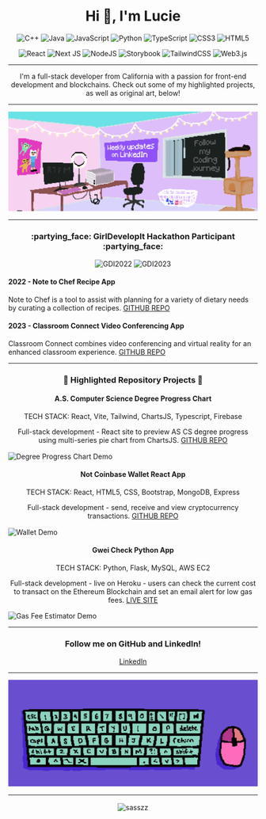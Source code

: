 <h1 align="center">Hi 👋, I'm Lucie</h1>

<div align="center">
  
![C++](https://img.shields.io/badge/c++-%2300599C.svg?style=for-the-badge&logo=c%2B%2B&logoColor=white)
![Java](https://img.shields.io/badge/java-%23ED8B00.svg?style=for-the-badge&logo=openjdk&logoColor=white)
![JavaScript](https://img.shields.io/badge/javascript-%23323330.svg?style=for-the-badge&logo=javascript&logoColor=%23F7DF1E)
![Python](https://img.shields.io/badge/python-3670A0?style=for-the-badge&logo=python&logoColor=ffdd54)
![TypeScript](https://img.shields.io/badge/typescript-%23007ACC.svg?style=for-the-badge&logo=typescript&logoColor=white)
![CSS3](https://img.shields.io/badge/css3-%231572B6.svg?style=for-the-badge&logo=css3&logoColor=white)
![HTML5](https://img.shields.io/badge/html5-%23E34F26.svg?style=for-the-badge&logo=html5&logoColor=white)

![React](https://img.shields.io/badge/react-%2320232a.svg?style=for-the-badge&logo=react&logoColor=%2361DAFB)
![Next JS](https://img.shields.io/badge/Next-black?style=for-the-badge&logo=next.js&logoColor=white)
![NodeJS](https://img.shields.io/badge/node.js-6DA55F?style=for-the-badge&logo=node.js&logoColor=white)
![Storybook](https://img.shields.io/badge/-Storybook-FF4785?style=for-the-badge&logo=storybook&logoColor=white)
![TailwindCSS](https://img.shields.io/badge/tailwindcss-%2338B2AC.svg?style=for-the-badge&logo=tailwind-css&logoColor=white)
![Web3.js](https://img.shields.io/badge/web3.js-F16822?style=for-the-badge&logo=web3.js&logoColor=white)

</div>

<hr>

<p align="center"> I'm a full-stack developer from California with a passion for front-end development and blockchains. Check out some of my highlighted projects, as well as original art, below! </p>
<hr>

<img src="pixel-art-room-gif.gif" alt="Pixel Art Room">  

<hr>

<h3 align="center">:partying_face: GirlDevelopIt Hackathon Participant :partying_face:</h3>
<div align="center">
  <img src="https://github.com/sasszz/sasszz/assets/95937955/286ec957-e8c8-4088-91f8-46af0454519e" width="100" height="100" alt="GDI2022">
  <img src="https://github.com/sasszz/sasszz/assets/95937955/87cf1fc4-d673-4f8c-be9c-a08e50a9aabf" width="100" height="100" alt="GDI2023">
</div>

<h4>2022 - Note to Chef Recipe App</h4>
<p>Note to Chef is a tool to assist with planning for a variety of dietary needs by curating a collection of recipes.
<a href="https://github.com/tinalr/recipebox-gdihackathon2022" target="_blank" rel="noopener noreferrer">GITHUB REPO</a>

<h4>2023 - Classroom Connect Video Conferencing App</h4>
<p>Classroom Connect combines video conferencing and virtual reality for an enhanced classroom experience.
<a href="https://github.com/sasszz/classroom-connect-mern" target="_blank" rel="noopener noreferrer">GITHUB REPO</a>

<hr>

<h3 align="center">🌱 Highlighted Repository Projects 🌱</h3>

<h4 align="center">A.S. Computer Science Degree Progress Chart </h4> 
  <p align="center">TECH STACK: React, Vite, Tailwind, ChartsJS, Typescript, Firebase </p>
  <p align="center">Full-stack development - React site to preview AS CS degree progress using multi-series pie chart from ChartsJS. 
  <a href="https://github.com/sasszz/degree-progress" target="_blank" rel="noopener noreferrer">GITHUB REPO</a></p>
  <img align="center" src="dpc-demo.gif" alt="Degree Progress Chart Demo"
 
<hr>

<h4 align="center">Not Coinbase Wallet React App</h4> 
  <p align="center">TECH STACK: React, HTML5, CSS, Bootstrap, MongoDB, Express </p>
  <p align="center">Full-stack development - send, receive and view cryptocurrency transactions. 
  <a href="https://github.com/sasszz/self-custody-wallet-react-app" target="_blank" rel="noopener noreferrer">GITHUB REPO</a></p>
  <img align="center" src="ncb-demo.gif" alt="Wallet Demo"
 
<hr>
 
<h4 align="center">Gwei Check Python App</h4> 
<p align="center">TECH STACK: Python, Flask, MySQL, AWS EC2 </p>
<p align="center">Full-stack development - live on Heroku - users can check the current cost to transact on the Ethereum Blockchain and set an email alert for low gas fees. 
<a href="https://www.gweicheck.app" target="_blank" rel="noopener noreferrer">LIVE SITE</a></p>
<img align="center" src="demo.gif" alt="Gas Fee Estimator Demo"
 <hr>
  
<hr>

<h3 align="center">Follow me on GitHub and LinkedIn!</h3>
<p align="center"><a href="https://www.linkedin.com/in/lucie-c-sasszz" target="_blank" rel="noreferrer">LinkedIn</a></h3>
<hr>


<img src="pixel-art-keyboard.gif" alt="Pixel Art Keyboard Gif">

<hr>

<p align="center"> 

<p align="center"><img align="center" src="https://github-readme-streak-stats.herokuapp.com/?user=sasszz&" alt="sasszz" /></p>
